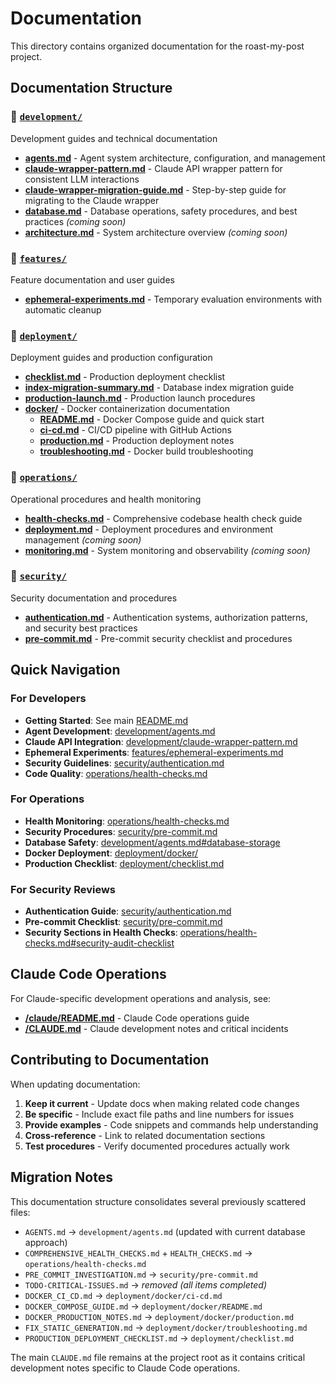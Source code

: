 # Documentation

This directory contains organized documentation for the roast-my-post project.

## Documentation Structure

### 📁 [`development/`](development/)
Development guides and technical documentation

- **[agents.md](development/agents.md)** - Agent system architecture, configuration, and management
- **[claude-wrapper-pattern.md](development/claude-wrapper-pattern.md)** - Claude API wrapper pattern for consistent LLM interactions
- **[claude-wrapper-migration-guide.md](development/claude-wrapper-migration-guide.md)** - Step-by-step guide for migrating to the Claude wrapper
- **[database.md](development/database.md)** - Database operations, safety procedures, and best practices *(coming soon)*
- **[architecture.md](development/architecture.md)** - System architecture overview *(coming soon)*

### 📁 [`features/`](features/)
Feature documentation and user guides

- **[ephemeral-experiments.md](features/ephemeral-experiments.md)** - Temporary evaluation environments with automatic cleanup

### 📁 [`deployment/`](deployment/)
Deployment guides and production configuration

- **[checklist.md](deployment/checklist.md)** - Production deployment checklist
- **[index-migration-summary.md](deployment/index-migration-summary.md)** - Database index migration guide
- **[production-launch.md](deployment/production-launch.md)** - Production launch procedures
- **[docker/](deployment/docker/)** - Docker containerization documentation
  - **[README.md](deployment/docker/README.md)** - Docker Compose guide and quick start
  - **[ci-cd.md](deployment/docker/ci-cd.md)** - CI/CD pipeline with GitHub Actions
  - **[production.md](deployment/docker/production.md)** - Production deployment notes
  - **[troubleshooting.md](deployment/docker/troubleshooting.md)** - Docker build troubleshooting

### 📁 [`operations/`](operations/)
Operational procedures and health monitoring

- **[health-checks.md](operations/health-checks.md)** - Comprehensive codebase health check guide
- **[deployment.md](operations/deployment.md)** - Deployment procedures and environment management *(coming soon)*
- **[monitoring.md](operations/monitoring.md)** - System monitoring and observability *(coming soon)*

### 📁 [`security/`](security/)
Security documentation and procedures

- **[authentication.md](security/authentication.md)** - Authentication systems, authorization patterns, and security best practices
- **[pre-commit.md](security/pre-commit.md)** - Pre-commit security checklist and procedures

## Quick Navigation

### For Developers
- **Getting Started**: See main [README.md](../README.md)
- **Agent Development**: [development/agents.md](development/agents.md)
- **Claude API Integration**: [development/claude-wrapper-pattern.md](development/claude-wrapper-pattern.md)
- **Ephemeral Experiments**: [features/ephemeral-experiments.md](features/ephemeral-experiments.md)
- **Security Guidelines**: [security/authentication.md](security/authentication.md)
- **Code Quality**: [operations/health-checks.md](operations/health-checks.md)

### For Operations
- **Health Monitoring**: [operations/health-checks.md](operations/health-checks.md)
- **Security Procedures**: [security/pre-commit.md](security/pre-commit.md)
- **Database Safety**: [development/agents.md#database-storage](development/agents.md#database-storage)
- **Docker Deployment**: [deployment/docker/](deployment/docker/)
- **Production Checklist**: [deployment/checklist.md](deployment/checklist.md)

### For Security Reviews
- **Authentication Guide**: [security/authentication.md](security/authentication.md)
- **Pre-commit Checklist**: [security/pre-commit.md](security/pre-commit.md)
- **Security Sections in Health Checks**: [operations/health-checks.md#security-audit-checklist](operations/health-checks.md#security-audit-checklist)

## Claude Code Operations

For Claude-specific development operations and analysis, see:
- **[/claude/README.md](../claude/README.md)** - Claude Code operations guide
- **[/CLAUDE.md](../CLAUDE.md)** - Claude development notes and critical incidents

## Contributing to Documentation

When updating documentation:

1. **Keep it current** - Update docs when making related code changes
2. **Be specific** - Include exact file paths and line numbers for issues
3. **Provide examples** - Code snippets and commands help understanding
4. **Cross-reference** - Link to related documentation sections
5. **Test procedures** - Verify documented procedures actually work

## Migration Notes

This documentation structure consolidates several previously scattered files:
- `AGENTS.md` → `development/agents.md` (updated with current database approach)
- `COMPREHENSIVE_HEALTH_CHECKS.md` + `HEALTH_CHECKS.md` → `operations/health-checks.md`
- `PRE_COMMIT_INVESTIGATION.md` → `security/pre-commit.md`
- `TODO-CRITICAL-ISSUES.md` → *removed (all items completed)*
- `DOCKER_CI_CD.md` → `deployment/docker/ci-cd.md`
- `DOCKER_COMPOSE_GUIDE.md` → `deployment/docker/README.md`
- `DOCKER_PRODUCTION_NOTES.md` → `deployment/docker/production.md`
- `FIX_STATIC_GENERATION.md` → `deployment/docker/troubleshooting.md`
- `PRODUCTION_DEPLOYMENT_CHECKLIST.md` → `deployment/checklist.md`

The main `CLAUDE.md` file remains at the project root as it contains critical development notes specific to Claude Code operations.